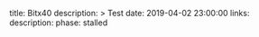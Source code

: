title: Bitx40
description: >
    Test
date: 2019-04-02 23:00:00
links:
    description:
phase: stalled
